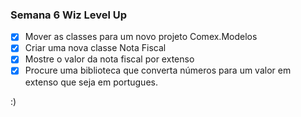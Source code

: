 ### Semana 6 Wiz Level Up

- [x] Mover as classes para um novo projeto Comex.Modelos
- [x] Criar uma nova classe Nota Fiscal
- [x] Mostre o valor da nota fiscal por extenso
- [x] Procure uma biblioteca que converta números para um valor em extenso que seja em portugues.

:)
